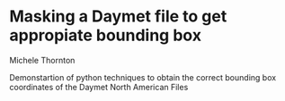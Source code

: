 # Masking a Daymet file to get appropiate bounding box

Michele Thornton

Demonstartion of python techniques to obtain the correct bounding box coordinates of the Daymet North American Files
